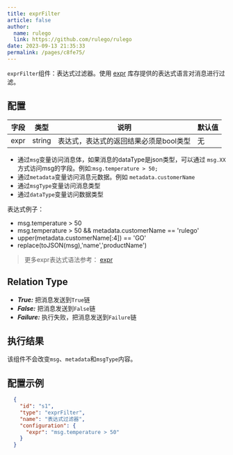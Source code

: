 ```yaml
---
title: exprFilter
article: false
author: 
  name: rulego
  link: https://github.com/rulego/rulego
date: 2023-09-13 21:35:33
permalink: /pages/c8fe75/
---
```


`exprFilter`组件：表达式过滤器。使用 [expr](https://expr-lang.org/docs/language-definition) 库存提供的表达式语言对消息进行过滤。

## 配置

| 字段   | 类型     | 说明                    | 默认值 |
|------|--------|-----------------------|-----|
| expr | string | 表达式，表达式的返回结果必须是bool类型 | 无   |

- 通过`msg`变量访问消息体，如果消息的dataType是json类型，可以通过 `msg.XX`方式访问msg的字段。例如:`msg.temperature > 50;`
- 通过`metadata`变量访问消息元数据。例如 `metadata.customerName`
- 通过`msgType`变量访问消息类型
- 通过`dataType`变量访问数据类型

表达式例子：
- msg.temperature > 50
- msg.temperature > 50 && metadata.customerName == 'rulego'
- upper(metadata.customerName[:4]) == 'GO'
- replace(toJSON(msg),'name','productName')
>更多expr表达式语法参考： [expr](https://expr-lang.org/docs/language-definition)

## Relation Type

- ***True:*** 把消息发送到`True`链
- ***False:*** 把消息发送到`False`链
- ***Failure:*** 执行失败，把消息发送到`Failure`链

## 执行结果

该组件不会改变`msg`、`metadata`和`msgType`内容。

## 配置示例

```json
  {
    "id": "s1",
    "type": "exprFilter",
    "name": "表达式过滤器",
    "configuration": {
      "expr": "msg.temperature > 50"
    }
  }
```
